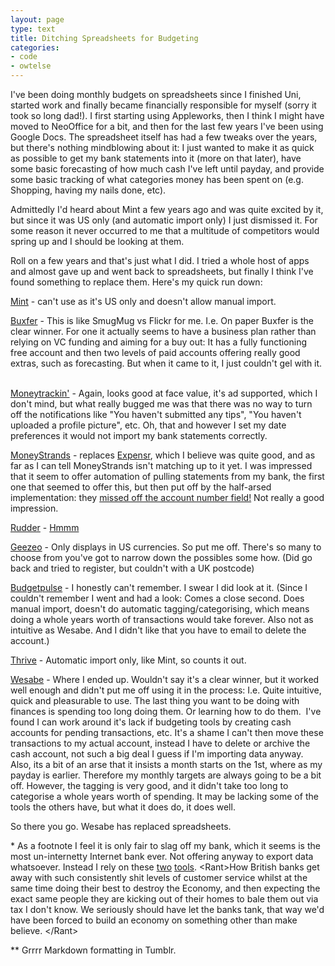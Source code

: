 ```yaml
---
layout: page
type: text
title: Ditching Spreadsheets for Budgeting
categories: 
- code
- owtelse
---
```

I've been doing monthly budgets on spreadsheets since I finished Uni, started work and finally became financially responsible for myself (sorry it took so long dad!). I first starting using Appleworks, then I think I might have moved to NeoOffice for a bit, and then for the last few years I've been using Google Docs. The spreadsheet itself has had a few tweaks over the years, but there's nothing mindblowing about it: I just wanted to make it as quick as possible to get my bank statements into it (more on that later), have some basic forecasting of how much cash I've left until payday, and provide some basic tracking of what categories money has been spent on (e.g. Shopping, having my nails done, etc). 

Admittedly I'd heard about Mint a few years ago and was quite excited by it, but since it was US only (and automatic import only) I just dismissed it. For some reason it never occurred to me that a multitude of competitors would spring up and I should be looking at them. 

Roll on a few years and that's just what I did. I tried a whole host of apps and almost gave up and went back to spreadsheets, but finally I think I've found something to replace them. Here's my quick run down:

[Mint](http://www.mint.com/) - can't use as it's US only and doesn't allow manual import.

[Buxfer](http://www.buxfer.com/) - This is like SmugMug vs Flickr for me. I.e. On paper Buxfer is the clear winner. For one it actually seems to have a business plan rather than relying on VC funding and aiming for a buy out: It has a fully functioning free account and then two levels of paid accounts offering really good extras, such as forecasting. But when it came to it, I just couldn't gel with it.   

[Moneytrackin'](http://www.moneytrackin.com/) - Again, looks good at face value, it's ad supported, which I don't mind, but what really bugged me was that there was no way to turn off the notifications like "You haven't submitted any tips", "You haven't uploaded a profile picture", etc. Oh, that and however I set my date preferences it would not import my bank statements correctly.   

[MoneyStrands](http://money.strands.com/) - replaces [Expensr](http://www.expensr.com/), which I believe was quite good, and as far as I can tell MoneyStrands isn't matching up to it yet. I was impressed that it seem to offer automation of pulling statements from my bank, the first one that seemed to offer this, but then put off by the half-arsed implementation: they [missed off the account number field!](https://money.strands.com/forum/topic/smile-uk) Not really a good impression.  

[Rudder](http://www.rudder.com) - [Hmmm](http://mashable.com/2009/05/19/rudder-security-breach/) 

[Geezeo](http://www.geezeo.com/) - Only displays in US currencies. So put me off. There's so many to choose from you've got to narrow down the possibles some how. (Did go back and tried to register, but couldn't with a UK postcode)  

[Budgetpulse](http://www.budgetpulse.com/) - I honestly can't remember. I swear I did look at it. (Since I couldn't remember I went and had a look: Comes a close second. Does manual import, doesn't do automatic tagging/categorising, which means doing a whole years worth of transactions would take forever. Also not as intuitive as Wesabe. And I didn't like that you have to email to delete the account.)  

[Thrive](http://www.justthrive.com/) - Automatic import only, like Mint, so counts it out.

[Wesabe](http://www.wesabe.com/) - Where I ended up. Wouldn't say it's a clear winner, but it worked well enough and didn't put me off using it in the process: I.e. Quite intuitive, quick and pleasurable to use. The last thing you want to be doing with finances is spending too long doing them. Or learning how to do them.  I've found I can work around it's lack if budgeting tools by creating cash accounts for pending transactions, etc. It's a shame I can't then move these transactions to my actual account, instead I have to delete or archive the cash account, not such a big deal I guess if I'm importing data anyway. Also, its a bit of an arse that it insists a month starts on the 1st, where as my payday is earlier. Therefore my monthly targets are always going to be a bit off. However, the tagging is very good, and it didn't take too long to categorise a whole years worth of spending. It may be lacking some of the tools the others have, but what it does do, it does well. 

So there you go. Wesabe has replaced spreadsheets. 

\* As a footnote I feel it is only fair to slag off my bank, which it seems is the most un-internetty Internet bank ever. Not offering anyway to export data whatsoever. Instead I rely on these [two](http://www.4square.co.uk/smile/) [tools](http://userscripts.org/scripts/show/6976). &lt;Rant&gt;How British banks get away with such consistently shit levels of customer service whilst at the same time doing their best to destroy the Economy, and then expecting the exact same people they are kicking out of their homes to bale them out via tax I don't know. We seriously should have let the banks tank, that way we'd have been forced to build an economy on something other than make believe. &lt;/Rant&gt;

\*\* Grrrr Markdown formatting in Tumblr.
